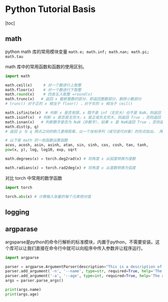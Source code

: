# Python Tutorial Basis

[toc] 

## math

python math 库的常用模块变量
`math.e; math.inf; math.nan; math.pi; math.tau`

math 库中的常用函数和函数的使用区别。

```python
import math

math.ceil(x)     # 对一个数进行上取整
math.floor(x)    # 对一个数进行下取整
math.round(x)    # 四舍五入取整 =round(x)  
math.trunc(x)   # 返回 x 截断整数的部分，即返回整数部分，删除小数部分
# trunc() 对于正的 x 相当于 floor() ，对于负的 x 相当于 ceil()

math.isfinite(x)  # 判断 x 是否有限，x 既不是 inf（无穷大）也不是 NaN，则返回 True ，否则返回 False 
math.isinf(x)  # 判断 x 是否是无穷大，x 是正或负无穷大，则返回 True ，否则返回 False
math.isnan(x)   # 判断数字是否为 NaN（非数字），如果 x 是 NaN返回 True ，否则返回 False 
math.dist(p, q)
# 返回 p 与 q 两点之间的欧几里得距离，以一个坐标序列（或可迭代对象）的形式给出。 两个点必须具有相同的维度

# 以下是 math 的一些函数运算函数
acos, acosh, asin, asinh, atan, sin, sinh, cos, cosh, tan, tanh, 
pow(x, y), log, log10, exp, sqrt

math.degrees(x) = torch.deg2rad(x) # 将角度 x 从弧度转换为度数

math.radians(x) = torch.rad2deg(x) # 将角度 x 从度数转换为弧度
```

对比 torch 中常用的数学函数

```python
import torch

torch.abs(x) # 计算输入张量的每个元素绝对值

```

## logging



## argparase  

argsparse是python的命令行解析的标准模块，内置于python，不需要安装。这个库可以让我们直接在命令行中就可以向程序中传入参数并让程序运行。

```python
import argparse

parser = argparse.ArgumentParser(description="This is a description of our program")
parser.add_argument('-n', '--name', type=str, required=True, help='The name to print')
parser.add_argument('-a', '--age', type=int, required=True, help='The age to print')
args = parser.parse_args()

print(args.name)
print(args.age)
```